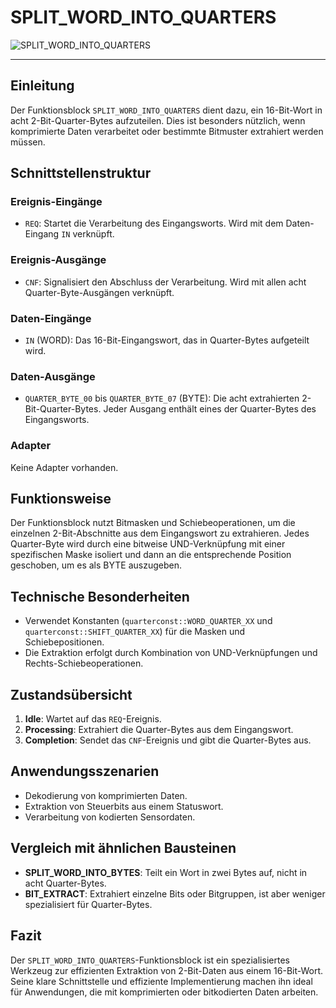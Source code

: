 # SPLIT_WORD_INTO_QUARTERS

![SPLIT_WORD_INTO_QUARTERS](https://github.com/user-attachments/assets/f26e7474-c9bf-4fb4-923f-d8c2ad4ac48e)

* * * * * * * * * *
## Einleitung
Der Funktionsblock `SPLIT_WORD_INTO_QUARTERS` dient dazu, ein 16-Bit-Wort in acht 2-Bit-Quarter-Bytes aufzuteilen. Dies ist besonders nützlich, wenn komprimierte Daten verarbeitet oder bestimmte Bitmuster extrahiert werden müssen.

## Schnittstellenstruktur

### **Ereignis-Eingänge**
- `REQ`: Startet die Verarbeitung des Eingangsworts. Wird mit dem Daten-Eingang `IN` verknüpft.

### **Ereignis-Ausgänge**
- `CNF`: Signalisiert den Abschluss der Verarbeitung. Wird mit allen acht Quarter-Byte-Ausgängen verknüpft.

### **Daten-Eingänge**
- `IN` (WORD): Das 16-Bit-Eingangswort, das in Quarter-Bytes aufgeteilt wird.

### **Daten-Ausgänge**
- `QUARTER_BYTE_00` bis `QUARTER_BYTE_07` (BYTE): Die acht extrahierten 2-Bit-Quarter-Bytes. Jeder Ausgang enthält eines der Quarter-Bytes des Eingangsworts.

### **Adapter**
Keine Adapter vorhanden.

## Funktionsweise
Der Funktionsblock nutzt Bitmasken und Schiebeoperationen, um die einzelnen 2-Bit-Abschnitte aus dem Eingangswort zu extrahieren. Jedes Quarter-Byte wird durch eine bitweise UND-Verknüpfung mit einer spezifischen Maske isoliert und dann an die entsprechende Position geschoben, um es als BYTE auszugeben.

## Technische Besonderheiten
- Verwendet Konstanten (`quarterconst::WORD_QUARTER_XX` und `quarterconst::SHIFT_QUARTER_XX`) für die Masken und Schiebepositionen.
- Die Extraktion erfolgt durch Kombination von UND-Verknüpfungen und Rechts-Schiebeoperationen.

## Zustandsübersicht
1. **Idle**: Wartet auf das `REQ`-Ereignis.
2. **Processing**: Extrahiert die Quarter-Bytes aus dem Eingangswort.
3. **Completion**: Sendet das `CNF`-Ereignis und gibt die Quarter-Bytes aus.

## Anwendungsszenarien
- Dekodierung von komprimierten Daten.
- Extraktion von Steuerbits aus einem Statuswort.
- Verarbeitung von kodierten Sensordaten.

## Vergleich mit ähnlichen Bausteinen
- **SPLIT_WORD_INTO_BYTES**: Teilt ein Wort in zwei Bytes auf, nicht in acht Quarter-Bytes.
- **BIT_EXTRACT**: Extrahiert einzelne Bits oder Bitgruppen, ist aber weniger spezialisiert für Quarter-Bytes.

## Fazit
Der `SPLIT_WORD_INTO_QUARTERS`-Funktionsblock ist ein spezialisiertes Werkzeug zur effizienten Extraktion von 2-Bit-Daten aus einem 16-Bit-Wort. Seine klare Schnittstelle und effiziente Implementierung machen ihn ideal für Anwendungen, die mit komprimierten oder bitkodierten Daten arbeiten.
